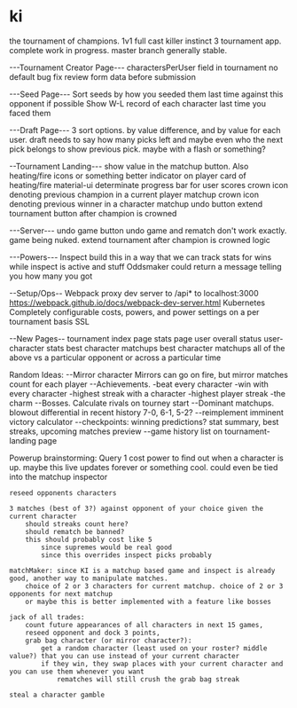 ki
==

the tournament of champions.
1v1 full cast killer instinct 3 tournament app.
complete work in progress. master branch generally stable.

---Tournament Creator Page---
charactersPerUser field in tournament no default bug fix
review form data before submission

---Seed Page---
Sort seeds by how you seeded them last time against this opponent if possible
Show W-L record of each character last time you faced them

---Draft Page---
3 sort options. by value difference, and by value for each user.
draft needs to say how many picks left and maybe even who the next pick belongs to
show previous pick. maybe with a flash or something?

--Tournament Landing---
show value in the matchup button. Also heating/fire icons or something
better indicator on player card of heating/fire
material-ui determinate progress bar for user scores
crown icon denoting previous champion in a current player matchup
crown icon denoting previous winner in a character matchup
undo button
extend tournament button after champion is crowned

---Server---
undo game button
undo game and rematch don't work exactly. game being nuked.
extend tournament after champion is crowned logic

---Powers---
Inspect
	build this in a way that we can track stats for wins while inspect is active and stuff
Oddsmaker could return a message telling you how many you got

--Setup/Ops--
Webpack proxy dev server to /api* to localhost:3000 https://webpack.github.io/docs/webpack-dev-server.html
Kubernetes
Completely configurable costs, powers, and power settings on a per tournament basis
SSL

--New Pages--
tournament index page
stats page
	user overall status
	user-character stats
	best character matchups
	best character matchups
	all of the above vs a particular opponent or across a particular time

Random Ideas:
--Mirror character
	Mirrors can go on fire, but mirror matches count for each player
--Achievements.
	-beat every character
	-win with every character
	-highest streak with a character
	-highest player streak
	-the charm
--Bosses. Calculate rivals on tourney start
--Dominant matchups. blowout differential in recent history 7-0, 6-1, 5-2?
--reimplement imminent victory calculator
--checkpoints: winning predictions? stat summary, best streaks, upcoming matches preview
--game history list on tournament-landing page

Powerup brainstorming:
	Query
		1 cost power to find out when a character is up.
		maybe this live updates forever or something cool.
		could even be tied into the matchup inspector

	reseed opponents characters

	3 matches (best of 3?) against opponent of your choice given the current character
		should streaks count here?
		should rematch be banned?
		this should probably cost like 5
			since supremes would be real good
			since this overrides inspect picks probably

	matchMaker: since KI is a matchup based game and inspect is already good, another way to manipulate matches.
		choice of 2 or 3 characters for current matchup. choice of 2 or 3 opponents for next matchup
		or maybe this is better implemented with a feature like bosses

	jack of all trades:
		count future appearances of all characters in next 15 games,
		reseed opponent and dock 3 points,
		grab bag character (or mirror character?):
			get a random character (least used on your roster? middle value?) that you can use instead of your current character
			if they win, they swap places with your current character and you can use them whenever you want
				rematches will still crush the grab bag streak

	steal a character gamble
